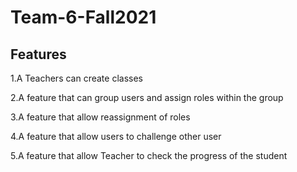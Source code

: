 # Team-6-Fall2021
## Features
1.A Teachers can create classes

2.A feature that can group users and assign roles within the group 

3.A feature that allow reassignment of roles 

4.A feature that allow users to challenge other user

5.A feature that allow Teacher to check the progress of the student 
